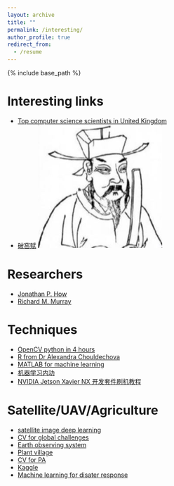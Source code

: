 ```yaml
---
layout: archive
title: ""
permalink: /interesting/
author_profile: true
redirect_from:
  - /resume
---
```


{% include base_path %}

Interesting links
======
* [Top computer science scientists in United Kingdom](https://research.com/scientists-rankings/computer-science/gb)
* [破窑赋](http://people.brunel.ac.uk/~csstzzw/bad.html) ![My helpful screenshot](/images/yaofupo.JPG)

Researchers
======
* [Jonathan P. How](http://www.mit.edu/~jhow/)
* [Richard M. Murray](https://murray.cds.caltech.edu/Main_Page?title=Main_Page)


Techniques
======
* [OpenCV python in 4 hours](https://www.youtube.com/watch?v=oXlwWbU8l2o)
* [R from Dr Alexandra Chouldechova](https://www.andrew.cmu.edu/user/achoulde/)
* [MATLAB for machine learning](https://uk.mathworks.com/solutions/machine-learning.html)
* [机器学习内功](http://www.wdong.org/ji-qi-xue-xi-nei-gong-zong-gang.html)
* [NVIDIA Jetson Xavier NX 开发套件刷机教程](https://blog.csdn.net/zbb297918657/article/details/106390209)


Satellite/UAV/Agriculture
=====
* [satellite image deep learning](https://github.com/robmarkcole/satellite-image-deep-learning#datasets)
* [CV for global challenges](https://www.cv4gc.org/cv4a2020/)
* [Earth observing system](https://eos.com/blog/drones-in-agriculture-make-way-for-satellite-monitoring/)
* [Plant village](https://plantvillage.psu.edu/)
* [CV for PA](rsipvision.com/precise-agriculture/)
* [Kaggle](https://www.kaggle.com/datasets)
* [Machine learning for disater response](https://eng.ox.ac.uk/case-studies/a-machine-learning-revolution-in-disaster-response/)





<!---

Publications
======
  <ul>{% for post in site.publications %}
    {% include archive-single-cv.html %}
  {% endfor %}</ul>
  
-->  
